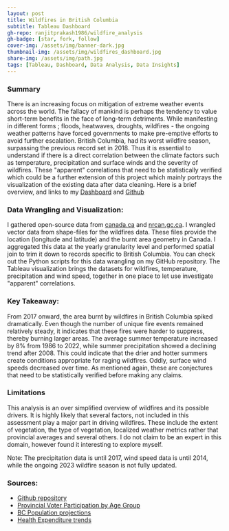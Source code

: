 ```yaml
---
layout: post
title: Wildfires in British Columbia
subtitle: Tableau Dashboard
gh-repo: ranjitprakash1986/wildfire_analysis
gh-badge: [star, fork, follow]
cover-img: /assets/img/banner-dark.jpg
thumbnail-img: /assets/img/wildfires_dashboard.jpg
share-img: /assets/img/path.jpg
tags: [Tableau, Dashboard, Data Analysis, Data Insights]
---
```

### Summary

There is an increasing focus on mitigation of extreme weather events across the world. The fallacy of mankind is perhaps the tendency to value short-term benefits in the face of long-term detriments. While manifesting in different forms ; floods, heatwaves, droughts, wildfires - the ongoing weather patterns have forced governments to make pre-emptive efforts to avoid further escalation. British Columbia, had its worst wildfire season, surpassing the previous record set in 2018. Thus it is essential to understand if there is a direct correlation between the climate factors such as temperature, precipitation and surface winds and the severity of wildfires. These "apparent" correlations that need to be statistically verified which could be a further extension of this project which mainly portrays the visualization of the existing data after data cleaning. Here is a brief overview, and links to my [Dashboard](https://public.tableau.com/app/profile/ranjit.sundaramurthi/viz/BCWildfires_16962267361080/Dashboard1) and [Github](https://github.com/ranjitprakash1986/wildfire_analysis)

### Data Wrangling and Visualization: 

I gathered open-source data from [canada.ca](www.canada.ca) and [nrcan.gc.ca](www.cwfis.cfs.nrcan.gc.ca). I wrangled vector data from shape-files for the wildfires data. These files provide the location (longitude and latitude) and the burnt area geometry in Canada. I aggregated this data at the yearly granularity level and performed spatial join to trim it down to records specific to British Columbia. You can check out the Python scripts for this data wrangling on my GitHub repository. The Tableau visualization brings the datasets for wildfires, temperature, precipitation and wind speed, together in one place to let use investigate "apparent" correlations.

### Key Takeaway: 

From 2017 onward, the area burnt by wildfires in British Columbia spiked dramatically. Even though the number of unique fire events remained relatively steady, it indicates that these fires were harder to suppress, thereby burning larger areas. The average summer temperature increased by 8% from 1986 to 2022, while summer precipitation showed a declining trend after 2008. This could indicate that the drier and hotter summers create conditions appropriate for raging wildfires. Oddly, surface wind speeds decreased over time. As mentioned again, these are conjectures that need to be statistically verified before making any claims.


### Limitations 

This analysis is an over simplified overview of wildfires and its possible drivers. It is highly likely that several factors, not included in this assessment play a major part in driving wildfires. These include the extent of vegetation, the type of vegetation, localized weather metrics rather that provincial averages and several others. I do not claim to be an expert in this domain, however found it interesting to explore myself.

Note: The precipitation data is until 2017, wind speed data is until 2014, while the ongoing 2023 wildfire season is not fully updated.


### Sources:
* [Github repository](https://github.com/ranjitprakash1986/bc_aging_insights)
* [Provincial Voter Participation by Age Group](https://catalogue.data.gov.bc.ca/dataset/provincial-voter-participation-by-age-group)
* [BC Population projections](https://catalogue.data.gov.bc.ca/dataset/bc-population-projections)
* [Health Expenditure trends](https://www.cihi.ca/en/national-health-expenditure-trends)
